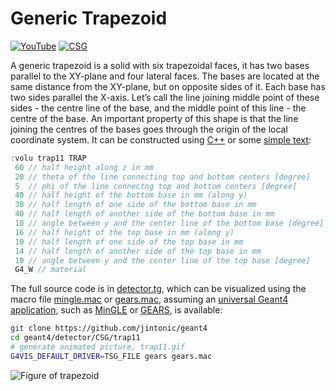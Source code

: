 # Generic Trapezoid

[![YouTube](https://img.shields.io/badge/You-Tube-red?style=flat)](https://youtube.com/shorts/viwgRu1O-uc)
[![CSG](https://img.shields.io/badge/CSG-Solids-blue?style=flat)](..)

A generic trapezoid is a solid with six trapezoidal faces, it has two bases parallel to the XY-plane and four lateral faces. The bases are located at the same distance from the XY-plane, but on opposite sides of it. Each base has two sides parallel the X-axis. Let’s call the line joining middle point of these sides - the centre line of the base, and the middle point of this line - the centre of the base. An important property of this shape is that the line joining the centres of the bases goes through the origin of the local coordinate system. It can be constructed using [C++][] or some [simple text](../..):

```cpp
:volu trap11 TRAP
 60 // half height along z in mm
 20 // theta of the line connecting top and bottom centers [degree]
 5  // phi of the line connectng top and bottom centers [degree]
 40 // half height of the bottom base in mm (along y)
 30 // half length of one side of the bottom base in mm
 40 // half length of another side of the bottom base in mm
 10 // angle between y and the center line of the bottom base [degree]
 16 // half height of the top base in mm (along y)
 10 // half length of one side of the top base in mm
 14 // half length of another side of the top base in mm
 10 // angle between y and the center line of the top base [degree]
 G4_W // material
```

The full source code is in [detector.tg][], which can be visualized using the macro file [mingle.mac][] or [gears.mac][], assuming an [universal Geant4 application][], such as [MinGLE][] or [GEARS][], is available:

```sh
git clone https://github.com/jintonic/geant4
cd geant4/detector/CSG/trap11
# generate animated picture, trap11.gif
G4VIS_DEFAULT_DRIVER=TSG_FILE gears gears.mac
```
![Figure of trapezoid](https://geant4-userdoc.web.cern.ch/UsersGuides/ForApplicationDeveloper/html/_images/aTrap.jpg)

[C++]: https://geant4-userdoc.web.cern.ch/UsersGuides/ForApplicationDeveloper/html/Detector/Geometry/geomSolids.html#constructed-solid-geometry-csg-solids
[detector.tg]: https://github.com/jintonic/geant4/blob/main/detector/CSG/trap11/detector.tg
[mingle.mac]: https://github.com/jintonic/geant4/blob/main/detector/CSG/trap11/mingle.mac
[gears.mac]: https://github.com/jintonic/geant4/blob/main/detector/CSG/trap11/gears.mac
[universal Geant4 application]: https://youtu.be/3g9CkyBS31o
[MinGLE]: https://github.com/jintonic/mingle
[GEARS]: https://github.com/jintonic/gears
